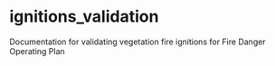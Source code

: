 # ignitions_validation
Documentation for validating vegetation fire ignitions for Fire Danger Operating Plan
